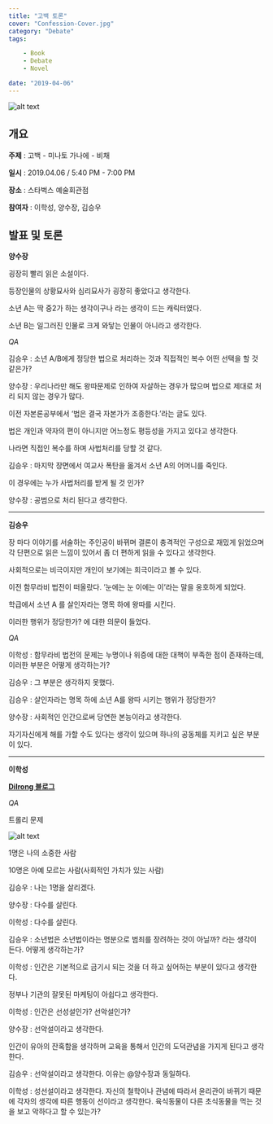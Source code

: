 ```yaml
---
title: "고백 토론"
cover: "Confession-Cover.jpg"
category: "Debate"
tags:

    - Book
    - Debate
    - Novel

date: "2019-04-06"
---
```


![alt text](https://res.cloudinary.com/wet932/image/upload/v1555064151/Gleans/Confession-01.jpg "Confession-01")

## 개요

**주제** : 고백 - 미나토 가나에 - 비채

**일시** : 2019.04.06 / 5:40 PM - 7:00 PM

**장소** : 스타벅스 예술회관점

**참여자** : 이학성, 양수장, 김승우

## 발표 및 토론

**양수장**

굉장히 빨리 읽은 소설이다.

등장인물의 상황묘사와 심리묘사가 굉장히 좋았다고 생각한다.

소년 A는 딱 중2가 하는 생각이구나 라는 생각이 드는 캐릭터였다.

소년 B는 일그러진 인물로 크게 와닿는 인물이 아니라고 생각한다.

*QA*

김승우 : 소년 A/B에게 정당한 법으로 처리하는 것과 직접적인 복수 어떤 선택을 할 것 같은가?

양수장 : 우리나라만 해도 왕따문제로 인하여 자살하는 경우가 많으며 법으로 제대로 처리 되지 않는 경우가 많다. 

이전 자본론공부에서 ‘법은 결국 자본가가 조종한다.’라는 글도 있다.

법은 개인과 약자의 편이 아니지만 어느정도 평등성을 가지고 있다고 생각한다.

나라면 직접인 복수를 하며 사법처리를 당할 것 같다.

김승우 : 마지막 장면에서 여교사 폭탄을 옮겨서 소년 A의 어머니를 죽인다.

이 경우에는 누가 사법처리를 받게 될 것 인가?

양수장 : 공범으로 처리 된다고 생각한다.

---

**김승우**

장 마다 이야기를 서술하는 주인공이 바뀌며 결론이 충격적인 구성으로 재밌게 읽었으며 각 단편으로 읽은 느낌이 있어서 좀 더 편하게 읽을 수 있다고 생각한다.

사회적으로는 비극이지만 개인이 보기에는 희극이라고 볼 수 있다.

이전 함무라비 법전이 떠올랐다. ’눈에는 눈 이에는 이’라는 말을 옹호하게 되었다.

학급에서 소년 A 를 살인자라는 명목 하에 왕따를 시킨다.

이러한 행위가 정당한가? 에 대한 의문이 들었다.

*QA*

이학성 : 함무라비 법전의 문제는 누명이나 위증에 대한 대책이 부족한 점이 존재하는데, 이러한 부분은 어떻게 생각하는가?

김승우 : 그 부분은 생각하지 못했다.

김승우 : 살인자라는 명목 하에 소년 A를 왕따 시키는 행위가 정당한가?

양수장 : 사회적인 인간으로써 당연한 본능이라고 생각한다.

자기자신에게 해를 가할 수도 있다는 생각이 있으며 하나의 공동체를 지키고 싶은 부분이 있다. 

---

**이학성**

**[Dilrong 블로그](http://dilrong.blog.me/221506853129)**

*QA*

트롤리 문제

![alt text](https://res.cloudinary.com/wet932/image/upload/v1555064152/Gleans/Confession-02.jpg "Confession-02")

1명은 나의 소중한 사람

10명은 아예 모르는 사람(사회적인 가치가 있는 사람)

김승우 : 나는 1명을 살리겠다. 

양수장 : 다수를 살린다.

이학성 : 다수를 살린다.

김승우 : 소년법은 소년법이라는 명분으로 범죄를 장려하는 것이 아닐까? 라는 생각이 든다. 어떻게 생각하는가?

이학성 : 인간은 기본적으로 금기시 되는 것을 더 하고 싶어하는 부분이 있다고 생각한다.

정부나 기관의 잘못된 마케팅이 아쉽다고 생각한다.

이학성 : 인간은 선성설인가? 선악설인가?

양수장 : 선악설이라고 생각한다.

인간이 유아의 잔혹함을 생각하며 교육을 통해서 인간의 도덕관념을 가지게 된다고 생각한다.

김승우 : 선악설이라고 생각한다. 이유는 @양수장과 동일하다.

이학성 : 성선설이라고 생각한다. 자신의 철학이나 관념에 따라서 윤리관이 바뀌기 때문에 각자의 생각에 따른 행동이 선이라고 생각한다. 육식동물이 다른 초식동물을 먹는 것을 보고 악하다고 할 수 있는가?